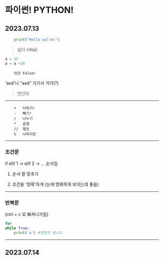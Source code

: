 # 파이썬! PYTHON!

## 2023.07.13

```python
    print("Hello wolrd!")
```
> 쉽다 (~~*아님*~~)

```python
a = 15
a = a <10
```
        이건 False!

'asd'나 "asd" 거기서 거기(?)

> 연산자
> <p>
---
        +   더하기!
        -   빼기!
        /   나누기
        *   곱셈
        //  몫만
        %   나머지만
---
### 조건문
if elif 1 -> elif 2 -> ... 순서임
1. 순서 잘 맞추기<p>
2. 조건을 '정확'하게 (눈에 명확하게 보이는데 좋음)
---

### 반복문
(ctrl + c 로 빠져나가짐)
```python
for
while True:
    print('a') #영원히 돕니다
```
---
## 2023.07.14
